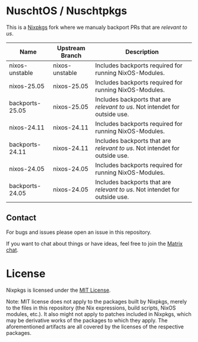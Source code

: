 # NuschtOS / Nuschtpkgs

This is a [Nixpkgs](https://github.com/NixOS/nixpkgs) fork where we manualy backport PRs that are *relevant to us*.

| Name | Upstream Branch | Description |
|---|---|---|
| nixos-unstable | nixos-unstable | Includes backports required for running NixOS-Modules. |
| nixos-25.05 | nixos-25.05 | Includes backports required for running NixOS-Modules. |
| backports-25.05 | nixos-25.05 | Includes backports that are *relevant to us*. Not intendet for outside use. |
| nixos-24.11 | nixos-24.11 | Includes backports required for running NixOS-Modules. |
| backports-24.11 | nixos-24.11 | Includes backports that are *relevant to us*. Not intendet for outside use. |
| nixos-24.05 | nixos-24.05 | Includes backports required for running NixOS-Modules. |
| backports-24.05 | nixos-24.05 | Includes backports that are *relevant to us*. Not intendet for outside use. |

## Contact

For bugs and issues please open an issue in this repository.

If you want to chat about things or have ideas, feel free to join the [Matrix chat](https://matrix.to/#/#nuschtos:c3d2.de).

# License

Nixpkgs is licensed under the [MIT License](COPYING).

Note: MIT license does not apply to the packages built by Nixpkgs,
merely to the files in this repository (the Nix expressions, build
scripts, NixOS modules, etc.). It also might not apply to patches
included in Nixpkgs, which may be derivative works of the packages to
which they apply. The aforementioned artifacts are all covered by the
licenses of the respective packages.

